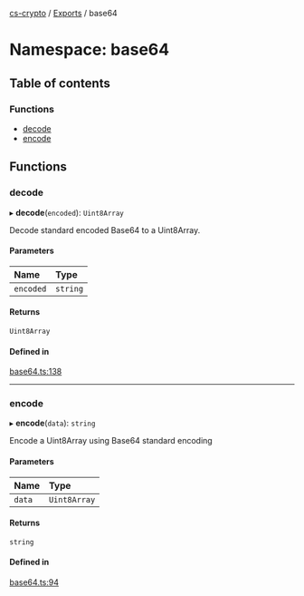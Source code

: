 [cs-crypto](../README.md) / [Exports](../modules.md) / base64

# Namespace: base64

## Table of contents

### Functions

- [decode](base64.md#decode)
- [encode](base64.md#encode)

## Functions

### decode

▸ **decode**(`encoded`): `Uint8Array`

Decode standard encoded Base64 to a Uint8Array.

#### Parameters

| Name | Type |
| :------ | :------ |
| `encoded` | `string` |

#### Returns

`Uint8Array`

#### Defined in

[base64.ts:138](https://github.com/CSplan/CS-crypto/blob/07a90ef/src/base64.ts#L138)

___

### encode

▸ **encode**(`data`): `string`

Encode a Uint8Array using Base64 standard encoding

#### Parameters

| Name | Type |
| :------ | :------ |
| `data` | `Uint8Array` |

#### Returns

`string`

#### Defined in

[base64.ts:94](https://github.com/CSplan/CS-crypto/blob/07a90ef/src/base64.ts#L94)
